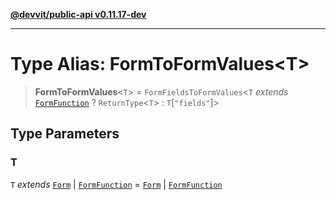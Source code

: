 [**@devvit/public-api v0.11.17-dev**](../README.md)

---

# Type Alias: FormToFormValues\<T\>

> **FormToFormValues**\<`T`\> = `FormFieldsToFormValues`\<`T` _extends_ [`FormFunction`](FormFunction.md) ? `ReturnType`\<`T`\> : `T`\[`"fields"`\]\>

## Type Parameters

### T

`T` _extends_ [`Form`](Form.md) \| [`FormFunction`](FormFunction.md) = [`Form`](Form.md) \| [`FormFunction`](FormFunction.md)
